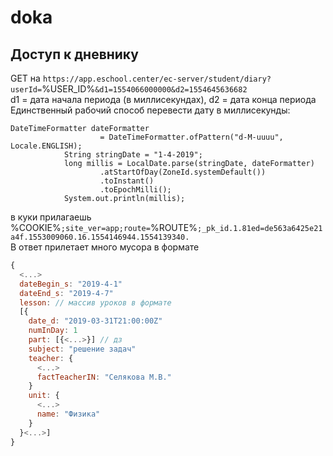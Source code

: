 # doka
## Доступ к дневнику
GET на `https://app.eschool.center/ec-server/student/diary?userId=`%USER_ID%`&d1=1554066000000&d2=1554645636682`<br>
d1 = дата начала периода (в миллисекундах), d2 = дата конца периода <br>
Единственный рабочий способ перевести дату в миллисекунды:
```
DateTimeFormatter dateFormatter
                    = DateTimeFormatter.ofPattern("d-M-uuuu", Locale.ENGLISH);
            String stringDate = "1-4-2019";
            long millis = LocalDate.parse(stringDate, dateFormatter)
                    .atStartOfDay(ZoneId.systemDefault())
                    .toInstant()
                    .toEpochMilli();
            System.out.println(millis);
```
в куки прилагаешь<br>
%COOKIE%`;site_ver=app;route=`%ROUTE%`;_pk_id.1.81ed=de563a6425e21a4f.1553009060.16.1554146944.1554139340.`<br>
В ответ прилетает много мусора в формате
``` javascript
{
  <...>
  dateBegin_s: "2019-4-1"
  dateEnd_s: "2019-4-7"
  lesson: // массив уроков в формате
  [{
    date_d: "2019-03-31T21:00:00Z"
    numInDay: 1
    part: [{<...>}] // дз
    subject: "решение задач"
    teacher: {
      <...>
      factTeacherIN: "Селякова М.В."
    }
    unit: {
      <...>
      name: "Физика"
    }
  }<...>]
}
```
